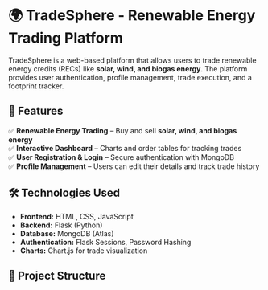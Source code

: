 # 🌍 TradeSphere - Renewable Energy Trading Platform

TradeSphere is a web-based platform that allows users to trade renewable energy credits (RECs) like **solar, wind, and biogas energy**. The platform provides user authentication, profile management, trade execution, and a footprint tracker.

## 📌 Features
 
✅ **Renewable Energy Trading** – Buy and sell **solar, wind, and biogas energy**  
✅ **Interactive Dashboard** – Charts and order tables for tracking trades   
✅ **User Registration & Login** – Secure authentication with MongoDB  
✅ **Profile Management** – Users can edit their details and track trade history 

## 🛠️ Technologies Used

- **Frontend:** HTML, CSS, JavaScript  
- **Backend:** Flask (Python)  
- **Database:** MongoDB (Atlas)  
- **Authentication:** Flask Sessions, Password Hashing  
- **Charts:** Chart.js for trade visualization  

## 📂 Project Structure

